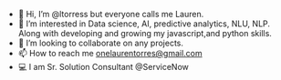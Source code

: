 - 👋 Hi, I’m @ltorress but everyone calls me Lauren. 
- 👀 I’m interested in Data science, AI, predictive analytics, NLU, NLP. Along with developing and growing my javascript,and python skills.
- 💞️ I’m looking to collaborate on any projects.
- 📫 How to reach me onelaurentorres@gmail.com
- 💻 I am Sr. Solution Consultant @ServiceNow


<!---
ltorress/ltorress is a ✨ special ✨ repository because its `README.md` (this file) appears on your GitHub profile.
You can click the Preview link to take a look at your changes.
--->
